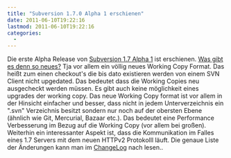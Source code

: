 ```yaml
---
title: "Subversion 1.7.0 Alpha 1 erschienen"
date: 2011-06-10T19:22:16
lastmod: 2011-06-10T19:22:16
categories:
  - 
---
```

Die erste Alpha Release von <a href="http://old.nabble.com/Apache-Subversion-1.7.0-alpha1-Released-ts31818310.html">Subversion 1.7 Alpha 1</a> ist erschienen. <a href="http://subversion.apache.org/docs/release-notes/1.7.html">Was gibt es denn so neues?</a> Tja vor allem ein völlig neues Working Copy Format. Das heißt zum einen checkout's die bis dato existieren werden von einem SVN Client nicht upgedated. Das bedeutet dass die Working Copies neu ausgecheckt werden müssen. Es gibt auch keine möglichkeit eines upgrades der working copy. Das neue Working Copy format ist vor allem in der Hinsicht einfacher und besser, dass nicht in jedem Unterverzeichnis ein ".svn" Verzeichnis besitzt sondern nur noch auf der obersten Ebene (ähnlich wie Git, Mercurial, Bazaar etc.). Das bedeutet eine Performance Verbesserung im Bezug auf die Working Copy (vor allem bei großen). Weiterhin ein interessanter Aspekt ist, dass die Kommunikation im Falles eines 1.7 Servers mit dem neuen HTTPv2 Protokolll läuft. Die genaue Liste der Änderungen kann man im <a href="http://svn.apache.org/repos/asf/subversion/trunk/CHANGES">ChangeLog</a> nach lesen..
